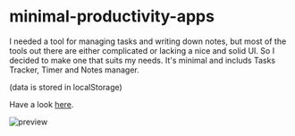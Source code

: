 # minimal-productivity-apps


I needed a tool for managing tasks and writing down notes, but most of the tools out there are either complicated or lacking a nice and solid UI. So I decided to make one that suits my needs. It's minimal and includs Tasks Tracker, Timer and Notes manager.

(data is stored in localStorage)

Have a look [here](https://saconway.github.io/minimal-productivity-apps/).

![preview](https://saconway.github.io/minimal-productivity-apps/preview.jpg)
